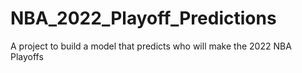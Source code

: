 # NBA_2022_Playoff_Predictions
A project to build a model that predicts who will make the 2022 NBA Playoffs
